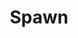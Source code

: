 ---
title: Spawn
issue: 47A
issue_nr: 47
full_title: Twisted
subtitle: ''
story_arc: ''
crossover: ''
variant: A
publisher: Image Comics
creators: 
  - Todd McFarlane
release_date: Apr 1996
release_year: 1996
genre:
  - Action
  - Adventure
  - Crime
  - Fantasy
  - Horror
  - Science Fiction
  - Super-Heroes
  - Thriller
format: Comic
pages: 32
signed_by: Greg Capullo
price: 7.50
---